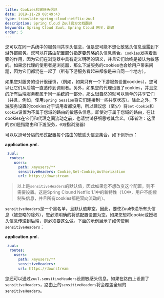 ```yaml
---
title: Cookies和敏感头信息
date: 2019-11-29 08:49:43
type: translate-spring-cloud-netflix-zuul
description: Spring Cloud Zuul官方文档翻译
keywords: Spring Cloud Zuul，Spring Cloud 网关，翻译
order: 5
---
```


您可以在同一系统中的服务间共享头信息，但是您可能不想让敏感头信息泄露到下游外部服务。您可以在路由配置部分指定要忽略的头信息集合。`Cookies`发挥着重要的作用，因为它们在浏览器中具有定义明确的语义，并且它们始终是被认为敏感的。如果您代理的使用者是浏览器，那么下游服务的cookies也会给用户带来问题，因为它们都混在一起了（所有下游服务看起来都像是来自同一个地方）。

如果您对服务的设计很谨慎，（例如，如果只有一个下游服务设置cookies），您可以让它们从后端一直透传到调用者。另外，如果您的代理设置了cookies，并且您的所有后端服务都属于同一系统的一部分，那么很自然的就可以简单的共享它们（并且，例如，使用`Spring Session`将它们连接到一些共享状态）。除此之外，下游服务设置的cookies对于调用者都没用，所以建议您（至少）将`Set-Cookie`和`Cookie`设置为不属于您域的路由的敏感头信息。即使对于属于您域的路由，在让cookies在它们和代理之间流动之前，也请尝试仔细思考其含义。（译者注：这里的`它们`是指路由和下游服务，`代理`指浏览器）

可以以逗号分隔的形式配置每个路由的敏感头信息集合，如下例所示：

**application.yml.**

```yaml
 zuul:
  routes:
    users:
      path: /myusers/**
      sensitiveHeaders: Cookie,Set-Cookie,Authorization
      url: https://downstream
```

> 以上是`sensitiveHeaders`的默认值，因此如果您不想改变这个配置，则不需要设置。这是Spring Clound Netflix 1.1中的新特性（1.0中，用户不能控制头信息，并且所有cookies都是双向流动的）。

`sensitiveHeaders`是一个黑名单，且默认值非空。因此，要使Zuul传递所有头信息（被忽略的除外），您必须明确的将该配置设置为空。如果您想将cookie或授权头信息传递到后端，则必须要这么做。下面的示例展示了如何使用`sensitiveHeaders`：

**application.yml.**

```yaml
 zuul:
  routes:
    users:
      path: /myusers/**
      sensitiveHeaders:
      url: https://downstream
```

您还可以通过`zuul.sensitiveHeaders`设置敏感头信息。如果在路由上设置了`sensitiveHeaders`，路由上的`sensitiveHeaders`将会覆盖全局的`sensitiveHeaders`。



